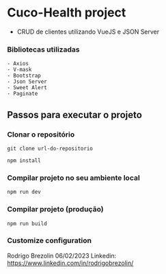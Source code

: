 # Cuco-Health project
- CRUD de clientes utilizando VueJS e JSON Server

### Bibliotecas utilizadas
```
- Axios
- V-mask
- Bootstrap
- Json Server
- Sweet Alert
- Paginate
```

## Passos para executar o projeto

### Clonar o repositório
```
git clone url-do-repositorio

npm install
```

### Compilar projeto no seu ambiente local
```
npm run dev
```

### Compilar projeto (produção)
```
npm run build
```

### Customize configuration
Rodrigo Brezolin
06/02/2023
Linkedin: https://www.linkedin.com/in/rodrigobrezolin/

